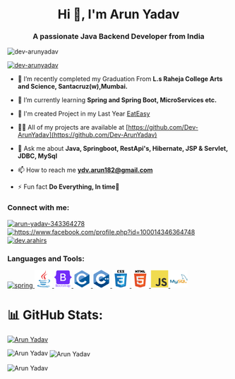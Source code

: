<h1 align="center">Hi 👋, I'm Arun Yadav</h1>
<h3 align="center">A passionate Java Backend Developer  from India</h3>

<p align="left"> <img src="https://komarev.com/ghpvc/?username=dev-arunyadav&label=Profile%20views&color=0e75b6&style=flat" alt="dev-arunyadav" /> </p>

<p align="left"> <a href="https://github.com/ryo-ma/github-profile-trophy"><img src="https://github-profile-trophy.vercel.app/?username=dev-arunyadav" alt="dev-arunyadav" /></a> </p>

- 🔭 I’m recently completed my Graduation From **L.s Raheja College Arts and Science, Santacruz(w),Mumbai.**

- 🌱 I’m currently learning **Spring and Spring Boot, MicroServices etc.**

- 👯 I'm created Project in my Last Year [EatEasy](https://github.com/Dev-ArunYadav/Eateasy)

- 👨‍💻 All of my projects are available at [https://github.com/Dev-ArunYadav](https://github.com/Dev-ArunYadav)

- 💬 Ask me about **Java, Springboot, RestApi's, Hibernate, JSP & Servlet, JDBC, MySql**

- 📫 How to reach me **ydv.arun182@gmail.com**

- ⚡ Fun fact **Do Everything, In time🤌**

<h3 align="left">Connect with me:</h3>
<p align="left">
<a href="https://linkedin.com/in/arun-yadav-343364278" target="blank"><img align="center" src="https://raw.githubusercontent.com/rahuldkjain/github-profile-readme-generator/master/src/images/icons/Social/linked-in-alt.svg" alt="arun-yadav-343364278" height="30" width="40" /></a>
<a href="https://fb.com/https://www.facebook.com/profile.php?id=100014346364748" target="blank"><img align="center" src="https://raw.githubusercontent.com/rahuldkjain/github-profile-readme-generator/master/src/images/icons/Social/facebook.svg" alt="https://www.facebook.com/profile.php?id=100014346364748" height="30" width="40" /></a>
<a href="https://instagram.com/dev.arahirs" target="blank"><img align="center" src="https://raw.githubusercontent.com/rahuldkjain/github-profile-readme-generator/master/src/images/icons/Social/instagram.svg" alt="dev.arahirs" height="30" width="40" /></a>
</p>

<h3 align="left">Languages and Tools:</h3>
<p align="left"> 
  <a href="https://spring.io/" target="_blank" rel="noreferrer"> <img src="https://www.vectorlogo.zone/logos/springio/springio-icon.svg" alt="spring" width="40" height="40"/> </a>
  <a href="https://www.java.com" target="_blank" rel="noreferrer"> <img src="https://raw.githubusercontent.com/devicons/devicon/master/icons/java/java-original.svg" alt="java" width="40"   height="40"/> </a>
  <a href="https://getbootstrap.com" target="_blank" rel="noreferrer"> <img src="https://raw.githubusercontent.com/devicons/devicon/master/icons/bootstrap/bootstrap-plain-wordmark.svg"     alt="bootstrap" width="40" height="40"/> </a> 
  <a href="https://www.cprogramming.com/" target="_blank" rel="noreferrer"> <img src="https://raw.githubusercontent.com/devicons/devicon/master/icons/c/c-original.svg" alt="c" width="40"   height="40"/> </a> 
  <a href="https://www.w3schools.com/cpp/" target="_blank" rel="noreferrer"> <img src="https://raw.githubusercontent.com/devicons/devicon/master/icons/cplusplus/cplusplus-original.svg"     alt="cplusplus" width="40" height="40"/> </a> 
  <a href="https://www.w3schools.com/css/" target="_blank" rel="noreferrer"> <img src="https://raw.githubusercontent.com/devicons/devicon/master/icons/css3/css3-original-wordmark.svg"      alt="css3" width="40" height="40"/> </a> 
  <a href="https://www.w3.org/html/" target="_blank" rel="noreferrer"> <img src="https://raw.githubusercontent.com/devicons/devicon/master/icons/html5/html5-original-wordmark.svg"          alt="html5" width="40" height="40"/> </a> 
  <a href="https://developer.mozilla.org/en-US/docs/Web/JavaScript" target="_blank" rel="noreferrer"> <img 
  src="https://raw.githubusercontent.com/devicons/devicon/master/icons/javascript/javascript-original.svg" alt="javascript" width="40" height="40"/> </a> 
  <a href="https://www.mysql.com/" target="_blank" rel="noreferrer"> <img src="https://raw.githubusercontent.com/devicons/devicon/master/icons/mysql/mysql-original-wordmark.svg"             alt="mysql" width="40" height="40"/> </a> 
</p>

# 📊 GitHub Stats:
<p align="left"> <a href="https://github.com/ryo-ma/github-profile-trophy"><img src="https://github-profile-trophy.vercel.app/?username=Dev-ArunYadav" alt="Arun Yadav" /></a> 
  </p>
<p><img align="left" src="https://github-readme-stats.vercel.app/api/top-langs?username=Dev-ArunYadav&show_icons=true&locale=en&layout=compact" alt="Arun Yadav" /></p>

<p>&nbsp;<img align="center" src="https://github-readme-stats.vercel.app/api?username=Dev-ArunYadav&show_icons=true&locale=en" alt="Arun Yadav" /></p>

<p><img align="center" src="https://github-readme-streak-stats.herokuapp.com/?user=Dev-ArunYadav&" alt="Arun Yadav" /></p>
